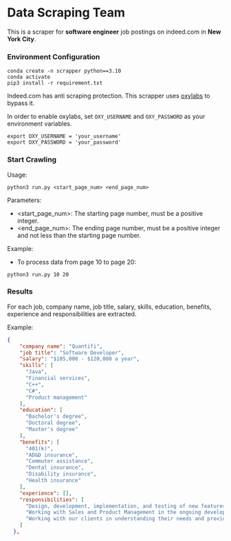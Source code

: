 # Data Scraping Team

This is a scraper for **software engineer** job postings on indeed.com in **New York City**.

### Environment Configuration
```linux
conda create -n scrapper python==3.10
conda activate
pip3 install -r requirement.txt
```
Indeed.com has anti scraping protection. This scrapper uses [oxylabs](https://oxylabs.io/) to bypass it.

In order to enable oxylabs, set `OXY_USERNAME` and `OXY_PASSWORD` as your environment variables.

```linux
export OXY_USERNAME = 'your_username'
export OXY_PASSWORD = 'your_password'
```

### Start Crawling

Usage:

```linux
python3 run.py <start_page_num> <end_page_num>
```
Parameters:
- <start_page_num>: The starting page number, must be a positive integer.
- <end_page_num>: The ending page number, must be a positive integer and not less than the starting page number.

Example:
- To process data from page 10 to page 20:
```linux
python3 run.py 10 20
```

### Results
For each job, company name, job title, salary, skills, education, benefits, experience and responsibilities are extracted.

Example:
```json
{
    "company name": "Quantifi",
    "job title": "Software Developer",
    "salary": "$105,000 - $120,000 a year",
    "skills": [
      "Java",
      "Financial services",
      "C++",
      "C#",
      "Product management"
    ],
    "education": [
      "Bachelor's degree",
      "Doctoral degree",
      "Master's degree"
    ],
    "benefits": [
      "401(k)",
      "AD&D insurance",
      "Commuter assistance",
      "Dental insurance",
      "Disability insurance",
      "Health insurance"
    ],
    "experience": [],
    "responsibilities": [
      "Design, development, implementation, and testing of new features in Quantifi's comprehensive software products",
      "Working with Sales and Product Management in the ongoing development of our products",
      "Working with our clients in understanding their needs and providing support when needed"
    ]
  },
```